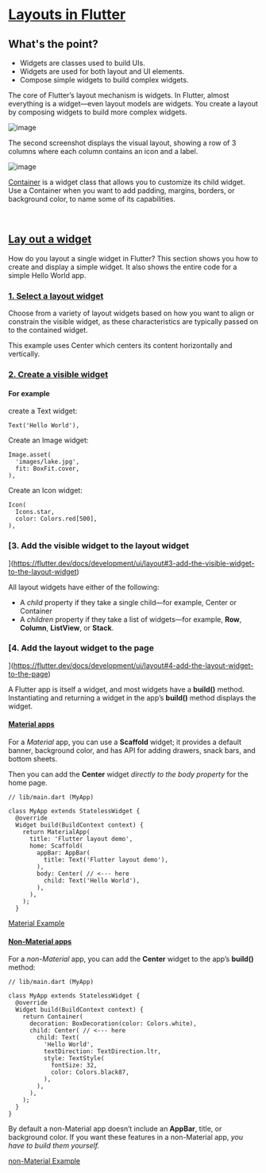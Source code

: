 # [Layouts in Flutter](https://flutter.dev/docs/development/ui/layout)

## What's the point?

* Widgets are classes used to build UIs.
* Widgets are used for both layout and UI elements.
* Compose simple widgets to build complex widgets.

The core of Flutter’s layout mechanism is widgets. In Flutter, almost everything is a widget—even layout models are widgets. You create a layout by composing widgets to build more complex widgets.

![image](https://user-images.githubusercontent.com/29271126/98070536-b9773800-1ea4-11eb-8288-e1f760b8339e.png)

The second screenshot displays the visual layout, showing a row of 3 columns where each column contains an icon and a label.

![image](https://user-images.githubusercontent.com/29271126/98070643-dad82400-1ea4-11eb-89f8-475ec99a51ca.png)

[Container](https://api.flutter.dev/flutter/widgets/Container-class.html) is a widget class that allows you to customize its child widget. Use a Container when you want to add padding, margins, borders, or background color, to name some of its capabilities.

</br>

## [Lay out a widget](https://flutter.dev/docs/development/ui/layout#lay-out-a-widget)

How do you layout a single widget in Flutter? This section shows you how to create and display a simple widget. It also shows the entire code for a simple Hello World app.

### [1. Select a layout widget](https://flutter.dev/docs/development/ui/layout#1-select-a-layout-widget)

Choose from a variety of layout widgets based on how you want to align or constrain the visible widget, as these characteristics are typically passed on to the contained widget.

This example uses Center which centers its content horizontally and vertically.

### [2. Create a visible widget](https://flutter.dev/docs/development/ui/layout#2-create-a-visible-widget)

#### For example

create a Text widget:

```
Text('Hello World'),
```

Create an Image widget:

```
Image.asset(
  'images/lake.jpg',
  fit: BoxFit.cover,
),
```

Create an Icon widget:

```
Icon(
  Icons.star,
  color: Colors.red[500],
),
```

### [3. Add the visible widget to the layout widget
](https://flutter.dev/docs/development/ui/layout#3-add-the-visible-widget-to-the-layout-widget)

All layout widgets have either of the following:

* A _child_ property if they take a single child—for example, Center or Container
* A _children_ property if they take a list of widgets—for example, **Row**, **Column**, **ListView**, or **Stack**.

### [4. Add the layout widget to the page
](https://flutter.dev/docs/development/ui/layout#4-add-the-layout-widget-to-the-page)

A Flutter app is itself a widget, and most widgets have a **build()** method. Instantiating and returning a widget in the app’s **build()** method displays the widget.

#### [Material apps](https://flutter.dev/docs/development/ui/layout#material-apps)

For a _Material_ app, you can use a **Scaffold** widget; it provides a default banner, background color, and has API for adding drawers, snack bars, and bottom sheets.

Then you can add the **Center** widget _directly to the body property_ for the home page.

```
// lib/main.dart (MyApp)

class MyApp extends StatelessWidget {
  @override
  Widget build(BuildContext context) {
    return MaterialApp(
      title: 'Flutter layout demo',
      home: Scaffold(
        appBar: AppBar(
          title: Text('Flutter layout demo'),
        ),
        body: Center( // <--- here
          child: Text('Hello World'),
        ),
      ),
    );
  }
```

[Material Example](https://github.com/flexboni/flutter_tutorial/blob/master/lib/materialmain1.dart)

#### [Non-Material apps](https://flutter.dev/docs/development/ui/layout#non-material-apps)

For a _non-Material_ app, you can add the **Center** widget to the app’s **build()** method:

```
// lib/main.dart (MyApp)

class MyApp extends StatelessWidget {
  @override
  Widget build(BuildContext context) {
    return Container(
      decoration: BoxDecoration(color: Colors.white),
      child: Center( // <--- here
        child: Text(
          'Hello World',
          textDirection: TextDirection.ltr,
          style: TextStyle(
            fontSize: 32,
            color: Colors.black87,
          ),
        ),
      ),
    );
  }
}
```

By default a non-Material app doesn’t include an **AppBar**, title, or background color. If you want these features in a non-Material app, _you have to build them yourself._

[non-Material Example](https://github.com/flexboni/flutter_tutorial/blob/master/lib/nonmaterialmain1.dart)
